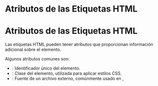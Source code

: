 # Atributos de las Etiquetas HTML 

# Atributos de las Etiquetas HTML

Las etiquetas HTML pueden tener atributos que proporcionan información adicional sobre el elemento. 

Algunos atributos comunes son: 
* <id>: Identificador único del elemento. 
* <class>: Clase del elemento, utilizada para aplicar estilos CSS. 
* <src>: Fuente de un archivo externo, comúnmente usado en <img>, <script>, y <iframe>. 
* <alt>: Texto alternativo para imágenes, utilizado en <img>. 

``` html
<img 
src="https://www.example.com/imagen.jpg"  
alt="Descripción de la imagen"  
title="Título de la Imagen"  
id="imagen-ejemplo"  
class="clase-imagen"  
/> 
```

## Atributos Globales 

Los atributos globales pueden ser utilizados con cualquier elemento HTML para proporcionar información adicional o mejorar la funcionalidad. 

### Style

* style: Aplica estilos CSS directamente al elemento. 

Ejemplo:

``` html
<p style="color: red;">Texto en rojo</p> 
```

### Title

* title: Proporciona información adicional que se muestra como una herramienta de información emergente. 

Ejemplo:

``` html
<abbr title="HyperText Markup Language">HTML</abbr> 
```

### Lang

* lang: Especifica el idioma del contenido del elemento. 

Ejemplo:

``` html
<p lang="es">Texto en español</p> 
```

## Atributos Específicos 

Algunos atributos son específicos de ciertos elementos y proporcionan funcionalidades adicionales. 

### href

* <href> (para <a> y <link>): Especifica la URL de destino. 

Ejemplo: 

``` html
<a href="https://www.example.com">Visita nuestro sitio web</a> 
```

* type (para <input> y <button>): Define el tipo de entrada o botón. 

Ejemplo:

``` html
<input type="text" name="nombre"> 
```

## Atributos de Eventos 

Los atributos de eventos permiten que los elementos HTML respondan a acciones del usuario, activando scripts JavaScript. 

* onclick: Ejecuta un script cuando se hace clic en el elemento. 

``` html
<button onclick="alert('Botón clickeado')">Haz clic aquí</button> 
```

* onmouseover: Ejecuta un script cuando el puntero del mouse se coloca sobre el elemento. 

Ejemplo:

``` html
<div onmouseover="cambiarColor(this)">Pasa el mouse sobre este texto</div> 
```

* onchange: Ejecuta un script cuando el valor de un elemento de formulario cambia. 

Ejemplo: 

``` html
<input type="text" onchange="validarTexto(this)">
```